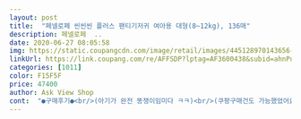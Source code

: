 ```yaml
---
layout: post 
title:  "페넬로페 씬씬씬 플러스 팬티기저귀 여아용 대형(8~12kg), 136매" 
description: 페넬로페  ..
date: 2020-06-27 08:05:58 
img: https://static.coupangcdn.com/image/retail/images/445128970143656-e94d71fd-4d2d-4be6-8e45-230900602c72.jpg 
linkUrl: https://link.coupang.com/re/AFFSDP?lptag=AF3600438&subid=ahnPublicAsk&pageKey=1349624731&itemId=2377679980&vendorItemId=70373232803&traceid=V0-113-4a8ccdbe57390aa6 
categories: [1011] 
color: F15F5F 
price: 47400 
author: Ask View Shop 
cont:  "●구매후기●<br/>(아기가 완전 똥쟁이임미다 ㅋㅋ)<br/>(쿠팡구매건도 가능했었어요 다만 구매후 3개월이 지나면 안된대요)<br/>+이러니 제가 페넬로페를 못 버려요ㅜㅜ<br/>5살까지 썼는데ㅜㅜ 저희 둘째는 벌써 대형사이즈네요.<br/><br/>6살 첫째도 페넬로페 셔링 썼었는데요, 이제 셔링은 안보이네요.<br/><br/>8.<br/>7kg 나가요ㅎㅎ<br/>❣️참고하세용 원래 핏이 엉덩이만 딱 덮어주는 느낌이에요<br/>가격면은 솔직히 마미포코보단 부담스럽지만<br/>가격부담돼서 팬티 넘어갈때쯤 네이처메이드로 갈아탔어요<br/>가로사이즈 넓은거 원하시는분은 비추요<br/>고객센터에 전화해서 교환문의하다가<br/>그건 또 사타구니쪽이 크더라구요.<br/><br/>그냥 평소 만졌던 느낌보다 살짝 더 물컹물컹하길래 많이 쌌나 한 거지<br/>그래서 특대형써볼까해서 첫째 쓰던 남은 거 입혀봤는데<br/>그렇다고해서 용변새거나 한적 없었어요<br/>그리고 무엇보다 얇기차이 무엇... <br/> 거의 2배네요.<br/><br/>그리구 크기는 비슷해보이지만 입혀놓으니<br/>근데 사진에 보시다시피 마미포코 대형도 뭔가 좀 딱 맞는?<br/>근데 썸머 네이처메이드 해도 기저귀 옆구리나<br/>근데 중요한 건!!!!!!!!! 하나도 축축하지 않아요ㅜㅜ♡<br/>근데 페넬로페는 그런 거 하나도 없고<br/>기저귀를 만져봤는데 묻어남 하나도 없이 마른 기저귀가 왠말.<br/>.<br/><br/>다른거 못입히겠어요 ㅋㅋㅋㅋㅋㅋ<br/>리뉴얼 되기도 했구요<br/>리뷰 읽어보는데 미스터펭은 소변냄새 많이난다는 리뷰가 많아 최종적으로 페넬로페를 구매하게 됐네요<br/>마미는 사타구니 가운데로 모인 반면 페넬은 넓게 퍼져있어요.<br/><br/>마미쓸 때는 옆에 찢다가 맨날 실 튕겨서 내 손 아프고<br/>마미포코 하기스 펨퍼스 셋과 비교할때 펨퍼스 보다 얇을정도로 진짜 얇네요<br/>마지막 밤기저귀로 마미포코 썼었는데요.<br/><br/>며칠 더 써보고 후기추가할게요.<br/> 근데 이정도면 완전 만족이에요.<br/><br/>묻어남도 없고 아이 엉덩이에 습기도 없어요 뽀송뽀송!!<br/>뭔가 페넬로페가 안정적으로 보이지 않나요?<br/>밤기저귀로는 아직 안 써봤는데<br/>밤기저귀로도 손색없다면 계속 쓰려구요<br/>밤기저귀로도 훌륭하고 너무 좋아요ㅜㅜ<br/>부들부들해서 아이 배에 자극도 안 되고<br/>사이즈 관련 상담해보니<br/>사이즈가 애매해서 다른 브랜드 알아보다가<br/>생각보다 큰차이 없다고 해서 라지 쓰기로했네요<br/>선호하지 않는 타입인데 씬씬씬 쓰고 생각이 바뀌었어요.<br/><br/>셔링도 다시 보고싶네요ㅜㅜ 셔링 넘 좋아했었는데.<br/><br/>손으로 만졌을 땐 얼마 안쌌나 하는데 갈려고 보면 엄청 쌌어요.<br/><br/>스키니핏 이라고 생각하면된다구<br/>아기는 10키로 여아구요<br/>아이 몸에 자극없고 자국도 안 나고 얇고 흡수력까지 좋으니<br/>아이한테 전혀 자극이 없을 거 같아요.<br/> 너무 부드러워요.<br/><br/>아직까진 응아도 새진 않았고 소변도 샘 없네요.<br/><br/>애 옆구리 아프고 그랬는데 페넬은 실 튕김 없이 부드럽게 찢어져서<br/>얇아서 겉으로 묻어날까 싶었는데 그렇지도 않구요.<br/><br/>얇은 걸로 바꿔줄까했는데 완전 횡재한 기분♡<br/>얇은데 흡수도 잘되는거 찾다가<br/>어떤기저귀라도<br/>어제 밤 9시 30분에 막수하고 10시에 기저귀갈아주고 재운 뒤<br/>엄마가 버릇들이시면 전혀 불편할거없어요<br/>업글해도 세로사이즈가 더 길어지고 가로 옆 사이즈는<br/>엉덩이가 약간 삐져나올랑 말랑 하는거 같아서<br/>오늘 아침 8시에 갈아줬는데 왠일로 쉬한 티가 나길래<br/>와.<br/>.<br/> 엄청 부드럽네요!!<br/>우선 겉이나 안이나 엄청 부드러워요<br/>우선 부드럽기는 역시나 완전 최고네요.<br/><br/>이거 만약 다른 브랜드였으면 새거나 엄청 축 쳐져있었을거에요.<br/><br/>이건 칭얼거림도 없고 좀 많이 쌌네 싶은것도 뭉침 없는데<br/>이런점으로 기저귀 별로라고  불편해하면 안될것같아요<br/>이제 5개월인 둘째에요 한 통통합니다.<br/><br/>이제 날이 좀 풀리니까 아이 궁댕이쪽으로도 땀이 차기도 해서<br/>일단 아이 발진없이 잘 쓰고 있구요.<br/> 얇은데 안 뭉쳐서<br/>입히고 말려들어간거없는지 확인하시면 새는건 염려없을듯여<br/>입히고나서 가랭이 안쪽을 한번더 양쪽으로 벌려서 체크해줘요<br/>저는 얇은 건 좀 괜히 새기도 새고 흡수력 별로일까봐<br/>저는 어떤기저귀든 체크합니다<br/>저는 진짜진짜진짜 만족이요!!!!! 이제 이걸로 정착!!!!!!!!!!! ♡♡<br/>저희아이 마미포 쓸 때는 이게 앞쪽으로 많이 뭉치고<br/>전체적으로 두께감이 있는거 같더라구요<br/>제눈에만 그런가요ㅎㅎ<br/>제일 만만하게 입히기좋아욧<br/>좀 많이 쌌네 하며 갈아줬는데 엉덩이가 뽀송뽀송!!!!!<br/>좀 축축함이 베니까 맨날 칭얼거리고 그랬는데<br/>집와서 하기 밤부네이처메이드 쓰다가<br/>첨에 입히기만 슉 입히고는  체크안해서 한번 옷에 다샜어요 ㅋㅋㅋㅋ,소변이 샐수있으니<br/>첫째는 워낙에 키만 크고 마른 아이라 마미포코 특대형사이즈도<br/>첫째도 이것저것 써보다가 페넬로페 정착하고<br/>첫째때 썼던 브랜드중에 약간 크다고 느꼈던 것 중에 보다가<br/>태어날때는 조리원에서 군 기저귀쓰고<br/>페넬로페 고객센터 1666<br/> -2135<br/>페넬로페 씬씬씬 정도면 저는 요자리에 눕겠습니다!!!!!!!!!!!!<br/>페넬로페 플러스가 새로 보이길래 사봤어요.<br/><br/>페넬로페씬씬씬 , 미스터펭 후보지 해놓고<br/>페넬씬씬씬 완전 정착임미다<br/>한 번도 손에 팅 한 적 없어요.<br/><br/>흡수력도 나쁘지 않은 것 같아요.<br/><br/>흡수잘하구요 제일 좋은건 아기 피부에 축축함이 안남아요 보송보송해요 이거때문이라도 제일 점수 많이주고싶네요<br/>" 
---
```

